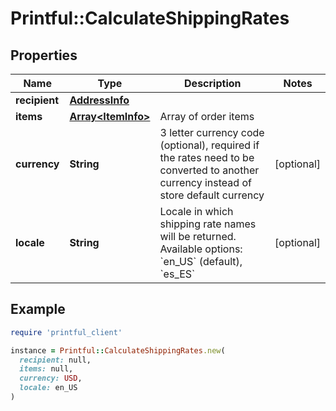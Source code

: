 # Printful::CalculateShippingRates

## Properties

| Name | Type | Description | Notes |
| ---- | ---- | ----------- | ----- |
| **recipient** | [**AddressInfo**](AddressInfo.md) |  |  |
| **items** | [**Array&lt;ItemInfo&gt;**](ItemInfo.md) | Array of order items |  |
| **currency** | **String** | 3 letter currency code (optional), required if the rates need to be converted to another currency instead of store default currency | [optional] |
| **locale** | **String** | Locale in which shipping rate names will be returned. Available options: &#x60;en_US&#x60; (default), &#x60;es_ES&#x60; | [optional] |

## Example

```ruby
require 'printful_client'

instance = Printful::CalculateShippingRates.new(
  recipient: null,
  items: null,
  currency: USD,
  locale: en_US
)
```

